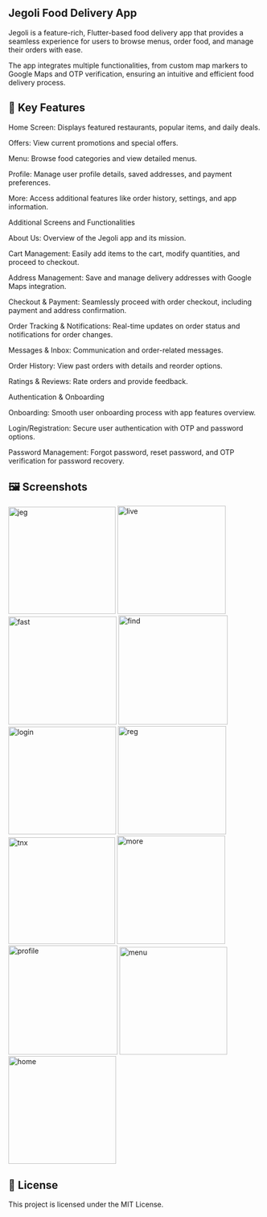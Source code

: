 ## Jegoli Food Delivery App
Jegoli is a feature-rich, Flutter-based food delivery app that provides a seamless experience for users to browse menus, order food, and manage their orders with ease.

The app integrates multiple functionalities, from custom map markers to Google Maps and OTP verification, ensuring an intuitive and efficient food delivery process.

## 📱 Key Features
Home Screen: Displays featured restaurants, popular items, and daily deals.

Offers: View current promotions and special offers.

Menu: Browse food categories and view detailed menus.

Profile: Manage user profile details, saved addresses, and payment preferences.

More: Access additional features like order history, settings, and app information.

Additional Screens and Functionalities

About Us: Overview of the Jegoli app and its mission.

Cart Management: Easily add items to the cart, modify quantities, and proceed to checkout.

Address Management: Save and manage delivery addresses with Google Maps integration.

Checkout & Payment: Seamlessly proceed with order checkout, including payment and address confirmation.

Order Tracking & Notifications: Real-time updates on order status and notifications for order changes.

Messages & Inbox: Communication and order-related messages.

Order History: View past orders with details and reorder options.

Ratings & Reviews: Rate orders and provide feedback.

Authentication & Onboarding

Onboarding: Smooth user onboarding process with app features overview.

Login/Registration: Secure user authentication with OTP and password options.

Password Management: Forgot password, reset password, and OTP verification for password recovery.





## 🖼️ Screenshots  
<img width="213" alt="jeg" src="https://github.com/user-attachments/assets/9e0cd69e-70f1-4108-b796-b2bd45bbf1dc">
<img width="215" alt="live" src="https://github.com/user-attachments/assets/1f918a95-cbcb-4fb9-adec-76d71a7834c8">
<img width="215" alt="fast" src="https://github.com/user-attachments/assets/cedd9fc9-106f-476f-a221-0db5d2bf9739">
<img width="217" alt="find" src="https://github.com/user-attachments/assets/5e49f271-7483-46e5-a945-e954a43f153e">
<img width="214" alt="login" src="https://github.com/user-attachments/assets/3476f2c3-8210-4331-80fc-1dc3f7d2c828">
<img width="215" alt="reg" src="https://github.com/user-attachments/assets/107ae813-d26e-4a16-90a7-7c1589e40e34">
<!-- <img width="215" alt="items" src="https://github.com/user-attachments/assets/a765b2a9-117b-499b-9462-0383c0720908"> -->
<img width="212" alt="tnx" src="https://github.com/user-attachments/assets/d8d787fd-0784-4b39-a73d-ea080f11ab90">
<!-- <img width="215" alt="inbox" src="https://github.com/user-attachments/assets/7a1e34ad-5c44-43b5-858e-5c93852023bf">
<img width="214" alt="notif" src="https://github.com/user-attachments/assets/4ddd060f-f093-49aa-9319-9a22bdf98b5e"> -->
<img width="215" alt="more" src="https://github.com/user-attachments/assets/e48dc8d8-6d93-469a-9474-427f05006748">
<img width="217" alt="profile" src="https://github.com/user-attachments/assets/60d1b7ee-41ea-43fd-becc-30fa17ef42c8">
<img width="214" alt="menu" src="https://github.com/user-attachments/assets/a0863963-8e84-40c0-8a91-e69e7be35163">
<img width="214" alt="home" src="https://github.com/user-attachments/assets/2f0b0d0f-adb1-41fa-afd4-1dbe3355bd8a">






## 📜 License
This project is licensed under the MIT License.


